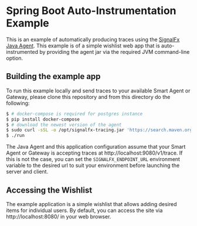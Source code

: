 # Spring Boot Auto-Instrumentation Example

This is an example of automatically producing traces using the
[SignalFx Java Agent](https://github.com/signalfx/signalfx-java-tracing).
This example is of a simple wishlist web app that is auto-instrumented by providing
the agent jar via the required JVM command-line option.

## Building the example app

To run this example locally and send traces to your available Smart Agent or Gateway,
please clone this repository and from this directory do the following:

```bash
$ # docker-compose is required for postgres instance
$ pip install docker-compose
$ # download the newest version of the agent
$ sudo curl -sSL -o /opt/signalfx-tracing.jar 'https://search.maven.org/remote_content?g=com.signalfx.public&a=signalfx-java-agent&v=LATEST&c=unbundled'
$ ./run
```

The Java Agent and this application configuration assume that your Smart Agent
or Gateway is accepting traces at http://localhost:9080/v1/trace.  If this is not the case,
you can set the `SIGNALFX_ENDPOINT_URL` environment variable to the desired url to suit your
environment before launching the server and client.

## Accessing the Wishlist

The example application is a simple wishlist that allows adding desired items for
individual users.  By default, you can access the site via http://localhost:8080/ in your
web browser.
